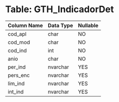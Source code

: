 # Table: GTH_IndicadorDet

| Column Name | Data Type | Nullable |
|-------------|-----------|----------|
| cod_apl | char | NO |
| cod_mod | char | NO |
| cod_ind | int | NO |
| anio | char | NO |
| per_ind | nvarchar | YES |
| pers_enc | nvarchar | YES |
| lim_ind | nvarchar | YES |
| int_ind | nvarchar | YES |
